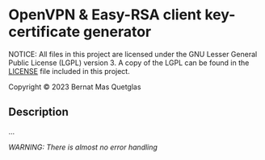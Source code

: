 # OpenVPN & Easy-RSA client key-certificate generator

NOTICE: All files in this project are licensed under the GNU Lesser General Public License (LGPL) version 3. A copy of the LGPL can be found in the [LICENSE](/docs/LICENSE) file included in this project.

Copyright © 2023 Bernat Mas Quetglas

## Description

...

*WARNING: There is almost no error handling*
